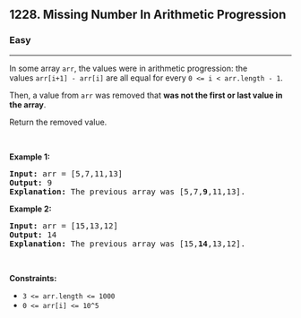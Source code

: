 <h2>1228. Missing Number In Arithmetic Progression</h2><h3>Easy</h3><hr><div><p>In some array <code>arr</code>, the values were in arithmetic progression: the values&nbsp;<code>arr[i+1] - arr[i]</code>&nbsp;are all&nbsp;equal for every&nbsp;<code>0 &lt;= i &lt; arr.length - 1</code>.</p>

<p>Then, a value from <code>arr</code>&nbsp;was removed that <strong>was&nbsp;not the first or last value in the array</strong>.</p>

<p>Return the removed value.</p>

<p>&nbsp;</p>
<p><strong>Example 1:</strong></p>

<pre><strong>Input:</strong> arr = [5,7,11,13]
<strong>Output:</strong> 9
<strong>Explanation: </strong>The previous array was [5,7,<strong>9</strong>,11,13].
</pre>

<p><strong>Example 2:</strong></p>

<pre><strong>Input:</strong> arr = [15,13,12]
<strong>Output:</strong> 14
<strong>Explanation: </strong>The previous array was [15,<strong>14</strong>,13,12].</pre>

<p>&nbsp;</p>
<p><strong>Constraints:</strong></p>

<ul>
	<li><code>3 &lt;= arr.length &lt;= 1000</code></li>
	<li><code>0 &lt;= arr[i] &lt;= 10^5</code></li>
</ul>
</div>
